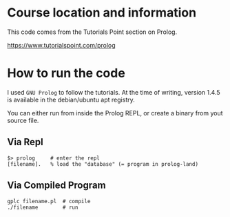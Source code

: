
# Course location and information

This code comes from the Tutorials Point section on Prolog.

https://www.tutorialspoint.com/prolog

# How to run the code

I used `GNU Prolog` to follow the tutorials. At the time of writing, version 1.4.5 is available in the debian/ubuntu apt registry.

You can either run from inside the Prolog REPL, or create a binary from yout source file. 

## Via Repl

```
$> prolog     # enter the repl
[filename].   % load the "database" (= program in prolog-land)
```


## Via Compiled Program

``` 
gplc filename.pl  # compile 
./filename        # run 
```


